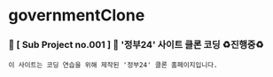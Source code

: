 # governmentClone
### 🔮 [ Sub Project no.001 ] 🔮 '정부24' 사이트 클론 코딩 ♻️진행중♻️
    이 사이트는 코딩 연습을 위해 제작된 '정부24' 클론 홈페이지입니다.
